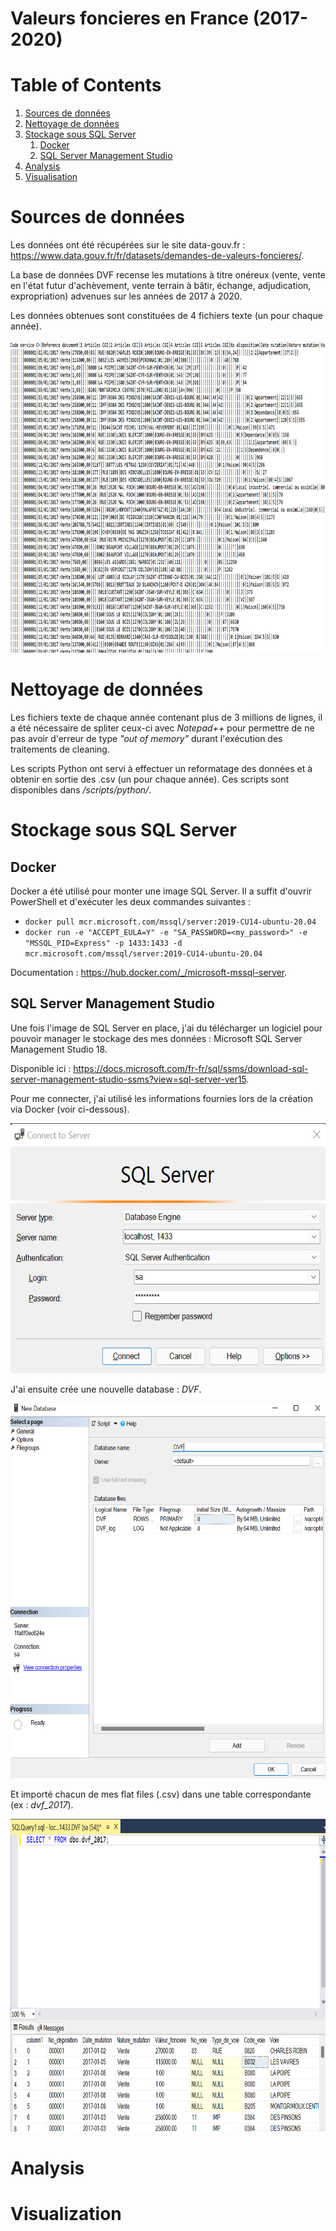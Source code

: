# Valeurs foncieres en France (2017-2020)

# Table of Contents
1. [Sources de données](#sources)
2. [Nettoyage de données](#nettoyage)
3. [Stockage sous SQL Server](#SQL_Server)
    1.  [Docker](#Docker)
    2.  [SQL Server Management Studio](#SSMS)
4. [Analysis](#Analysis)
5. [Visualisation](#Visualisation)

# Sources de données <a name="sources"></a>

Les données ont été récupérées sur le site data-gouv.fr : https://www.data.gouv.fr/fr/datasets/demandes-de-valeurs-foncieres/.

La base de données DVF recense les mutations à titre onéreux (vente, vente en l'état futur d'achèvement, vente terrain à bâtir, échange, adjudication, expropriation) advenues sur les années de 2017 à 2020.

Les données obtenues sont constituées de 4 fichiers texte (un pour chaque année).

<img src="/img/Source_files/file_text.png" width="800" height="500">

# Nettoyage de données <a name="nettoyage"></a>

Les fichiers texte de chaque année contenant plus de 3 millions de lignes, il a été nécessaire de spliter ceux-ci avec *Notepad++* pour permettre de ne pas avoir d'erreur  de type *"out of memory"* durant l'exécution des traitements de cleaning.

Les scripts Python ont servi à effectuer un reformatage des données et à obtenir en sortie des .csv (un pour chaque année). Ces scripts sont disponibles dans */scripts/python/*.

# Stockage sous SQL Server <a name="SQL_Server"></a>

## Docker <a name="Docker"></a>

Docker a été utilisé pour monter une image SQL Server. Il a suffit d'ouvrir PowerShell et d'exécuter les deux commandes suivantes : 
- ```docker pull mcr.microsoft.com/mssql/server:2019-CU14-ubuntu-20.04```
- ```docker run -e "ACCEPT_EULA=Y" -e "SA_PASSWORD=<my_password>" -e "MSSQL_PID=Express" -p 1433:1433 -d mcr.microsoft.com/mssql/server:2019-CU14-ubuntu-20.04```

Documentation : https://hub.docker.com/_/microsoft-mssql-server.

## SQL Server Management Studio <a name="SSMS"></a>

Une fois l'image de SQL Server en place, j'ai du télécharger un logiciel pour pouvoir manager le stockage des mes données : Microsoft SQL Server Management Studio 18.

Disponible ici : https://docs.microsoft.com/fr-fr/sql/ssms/download-sql-server-management-studio-ssms?view=sql-server-ver15.

Pour me connecter, j'ai utilisé les informations fournies lors de la création via Docker (voir ci-dessous).

<img src="/img/SQL_Server/connexion.png" width="600" height="400">

J'ai ensuite crée une nouvelle database : *DVF*. 

<img src="/img/SQL_Server/new_database.png" width="600" height="600">

Et importé chacun de mes flat files (.csv) dans une table correspondante (ex : *dvf_2017*).

<img src="/img/SQL_Server/csv_to_table.png" width="800" height="500">

# Analysis

# Visualization 
